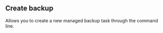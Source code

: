 <!-- usedin: [ _legacy_docker/Toolbelt] - post: -->


## Create backup

Allows you to create a new 
managed
 backup task through the command line.

